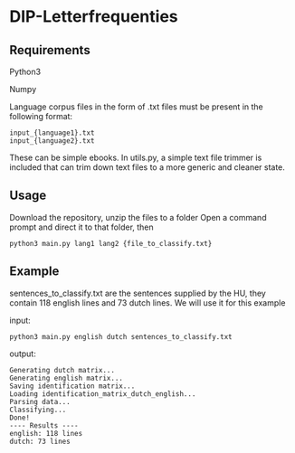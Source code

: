 # DIP-Letterfrequenties

## Requirements
Python3

Numpy

Language corpus files in the form of .txt files must be present in the following format:

```
input_{language1}.txt
input_{language2}.txt
```
These can be simple ebooks. In utils.py, a simple text file trimmer is included that can trim down text files to a more generic and cleaner state.



## Usage

Download the repository, unzip the files to a folder
Open a command prompt and direct it to that folder, then
```
python3 main.py lang1 lang2 {file_to_classify.txt}
```

## Example
sentences_to_classify.txt are the sentences supplied by the HU, they contain 118 english lines and 73 dutch lines. We will use it for this example

input:
```
python3 main.py english dutch sentences_to_classify.txt
```

output:
```
Generating dutch matrix...
Generating english matrix...
Saving identification matrix...
Loading identification_matrix_dutch_english...
Parsing data...
Classifying...
Done!
---- Results ----
english: 118 lines
dutch: 73 lines
```
